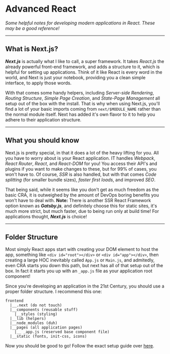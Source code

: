 # Advanced React

_Some helpful notes for developing modern applications in React. These may be a good reference!_

---

## What is Next.js?

**_Next.js_** is actually what I like to call, a super framework. It takes _React.js_ the already powerful front-end framework, and adds a structure to it, which is helpful for setting up applications. Think of it like React is every word in the world, and Next is just your notebook, providing you a clean simple interface, to apply those words.

With that comes some handy helpers, including _Server-side Rendering_, _Routing Structure_, _Simple Page Creation_, and _State-Page Management_ all setup out of the box with the install. That is why when using Next.js, you'll find a lot of your basic imports coming from `next/$MODULE_NAME` rather than the normal module itself. Next has added it's own flavor to it to help you adhere to their application structure.

---

## What you should know

Next.js is pretty special, in that it does a lot of the heavy lifting for you. All you have to worry about is your React application. IT handles _Webpack_, _React Router_, _React_, and _React-DOM_ for you! You access their API's and plugins if you want to make changes to these, but for 99% of cases, you won't have to. Of course, _SSR_ is also handled, but with that comes _Code splitting_ (for smaller bundle sizes), _faster first loads_, and improved _SEO_.

That being said, while it seems like you don't get as much freedom as the basic CRA, it is outweighed by the amount of DevOps boring benefits you won't have to deal with. **Note:** There is another SSR React Framework option known as **_Gatsby.js_**, and definitely choose this for static sites, it's much more strict, but much faster, due to being run only at build time! For applications thought, **_Next.js_** is choice!

---

## Folder Structure

Most simply React apps start with creating your DOM element to host the app, something like `<div id="root"></div>` or `<div id="app"></div>`, then creating a large HOC inevitably called `App.js` or `Main.js`, and admitedly, even CRA starts you down this path, but next has all of that setup out of the box. In fact it starts you up with an `_app.js` file as your application root component!

Since you're developing an application in the 21st Century, you should use a proper folder structure. I recommend this one:

```
frontend
  |__.next (do not touch)
  |__components (reusable stuff)
    |__styles (styling)
  |__lib (helpers)
  |__node_modules (duh)
  |__pages (all application pages)
    |__ _app.js (reserved base component file)
  |__static (fonts, init-css, icons)
```

Now you should be good to go! Follow the exact setup guide over [here](https://nextjs.org/docs/).

